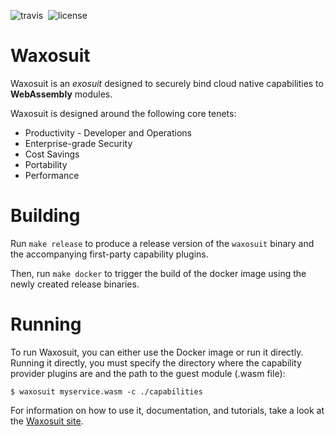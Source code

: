 ![travis](https://travis-ci.org/waxosuit/waxosuit.svg?branch=master)&nbsp;
![license](https://img.shields.io/github/license/waxosuit/waxosuit.svg)

# Waxosuit

Waxosuit is an _exosuit_ designed to securely bind cloud native capabilities to **WebAssembly** modules.

Waxosuit is designed around the following core tenets:

* Productivity - Developer and Operations
* Enterprise-grade Security
* Cost Savings
* Portability
* Performance

# Building
Run `make release` to produce a release version of the `waxosuit` binary and the accompanying first-party capability plugins. 

Then, run `make docker` to trigger the build of the docker image using the newly created release binaries.

# Running

To run Waxosuit, you can either use the Docker image or run it directly. Running it directly, you must specify the directory where the capability provider plugins are and the path to the guest module (.wasm file):

```
$ waxosuit myservice.wasm -c ./capabilities
```

For information on how to use it, documentation, and tutorials, take a look at the [Waxosuit site](https://waxosuit.io).
